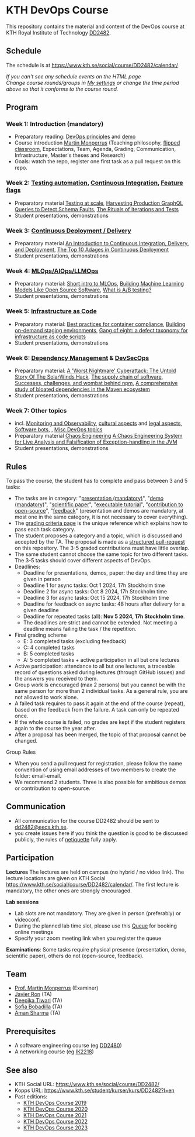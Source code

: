 # KTH DevOps Course

This repository contains the material and content of the DevOps course at KTH Royal Institute of Technology [DD2482](https://www.kth.se/social/course/DD2482/).

## Schedule

The schedule is at <https://www.kth.se/social/course/DD2482/calendar/>

*If you can't see any schedule events on the HTML page*  
*Change course rounds/groups in [My settings](https://www.kth.se/social/course/DD2482/subscription/) or change the time period above so that it conforms to the course round.*

## Program

### Week 1: Introduction (mandatory)
* Preparatory reading: [DevOps principles](https://www.atlassian.com/devops/what-is-devops) and [demo](https://youtu.be/qcm0rG8EKXI)
* Course introduction [Martin Monperrus](https://www.monperrus.net/martin/) (Teaching philosophy, [flipped classroom](https://en.wikipedia.org/wiki/Flipped_classroom), Expectations, Team, Agenda, Grading, Communication, Infrastructure, Master's theses and Research)
* Goals: watch the repo, register one first task as a pull request on this repo.

### Week 2: [Testing automation](https://github.com/KTH/devops-course/issues/9), [Continuous Integration](https://github.com/KTH/devops-course/issues/3), [Feature flags](https://github.com/KTH/devops-course/issues/21)
* Preparatory material [Testing at scale](https://increment.com/testing/testing-at-scale/), [Harvesting Production GraphQL Queries to Detect Schema Faults](https://arxiv.org/pdf/2112.08267), [The Rituals of Iterations and Tests](https://ieeexplore.ieee.org/stamp/stamp.jsp?arnumber=9238653)
* Student presentations, demonstrations

### Week 3: [Continuous Deployment / Delivery](https://github.com/KTH/devops-course/issues/12)
* Preparatory material [An Introduction to Continuous Integration, Delivery, and Deployment](https://www.digitalocean.com/community/tutorials/an-introduction-to-continuous-integration-delivery-and-deployment), [The Top 10 Adages in Continuous Deployment](https://zlmonroe.com/CSE566/Readings/5.The_Top_10_Adages_In_Continuous_Deployment.pdf)
* Student presentations, demonstrations

### Week 4: [MLOps/AIOps/LLMOps](https://github.com/KTH/devops-course/issues/1016)
* Preparatory material: [Short intro to MLOps](https://www.databricks.com/glossary/mlops), [Building Machine Learning Models Like Open Source Software](https://cacm.acm.org/magazines/2023/2/268952-building-machine-learning-models-like-open-source-software/fulltext), [What is A/B testing?](https://medium.com/is-that-product-management/what-is-a-b-testing-bc964ecd99b4)
* Student presentations, demonstrations


### Week 5: [Infrastructure as Code](https://github.com/KTH/devops-course/issues/2)
* Preparatory material: [Best practices for container compliance](https://increment.com/containers/container-compliance/), [Building on-demand staging environments](https://increment.com/containers/on-demand-staging-environments-kubernetes/), [Gang of eight: a defect taxonomy for infrastructure as code scripts](http://www.chrisparnin.me/pdf/GangOfEight.pdf)
* Student presentations, demonstrations


### Week 6: [Dependency Management](https://github.com/KTH/devops-course/issues/24) & [DevSecOps](https://github.com/KTH/devops-course/issues/18)
* Preparatory material: [A 'Worst Nightmare' Cyberattack: The Untold Story Of The SolarWinds Hack](https://www.npr.org/2021/04/16/985439655/a-worst-nightmare-cyberattack-the-untold-story-of-the-solarwinds-hack), [The supply chain of software](https://increment.com/apis/apis-supply-chain-software/), [Successes, challenges, and wombat behind npm](https://increment.com/development/interview-with-isaac-z-schlueter-ceo-of-npm/), [A comprehensive study of bloated dependencies in the Maven ecosystem ](https://arxiv.org/pdf/2001.07808)
* Student presentations, demonstrations


### Week 7: Other topics
* incl. [Monitoring and Observability](https://github.com/KTH/devops-course/issues/8), [cultural aspects](https://github.com/KTH/devops-course/issues/7) and [legal aspects](https://github.com/KTH/devops-course/issues/1557), [Software bots](https://github.com/KTH/devops-course/issues/310), , [Misc DevOps topics](https://github.com/KTH/devops-course/issues/13)
* Preparatory material [Chaos Engineering](https://ieeexplore.ieee.org/iel7/52/5204063/07436642.pdf) [A Chaos Engineering System for Live Analysis and Falsification of Exception-handling in the JVM](http://arxiv.org/pdf/1805.05246) 
* Student presentations, demonstrations


## Rules


To pass the course, the student has to complete and pass between 3 and 5 tasks:
* The tasks are in category: "[presentation (mandatory)](https://github.com/KTH/devops-course/blob/2024/grading-criteria.md#presentations)", "[demo (mandatory)](https://github.com/KTH/devops-course/blob/2024/grading-criteria.md#demos)", "[scientific paper](https://github.com/KTH/devops-course/blob/2024/grading-criteria.paper)", "[executable tutorial](https://github.com/KTH/devops-course/blob/2024/grading-criteria.md#executable-tutorials)", "[contribution to open-source](https://github.com/KTH/devops-course/blob/2024/grading-criteria.md#open-source-contributions)", "[feedback](https://github.com/KTH/devops-course/blob/2024/grading-criteria.md#feedback)" (presentation and demos are mandatory, at most one in the same category, it is not necessary to cover everything).
* The [grading criteria page](grading-criteria.md) is the unique reference which explains how to pass each task category.
* The student proposes a category and a topic, which is discussed and accepted by the TA. The proposal is made as a [structured pull-request](https://github.com/KTH/devops-course/blob/2024/.github/pull_request_template.md) on this repository. The 3-5 graded contributions must have little overlap.
* The same student cannot choose the same topic for two different tasks. The 3-5 tasks should cover different aspects of DevOps.
* Deadlines:
  * Deadline for presentations, demos, paper: the day and time they are given in person
  * Deadline 1 for async tasks: Oct 1 2024, 17h Stockholm time
  * Deadline 2 for async tasks: Oct 8 2024, 17h Stockholm time
  * Deadline 3 for async tasks: Oct 15 2024, 17h Stockholm time
  * Deadline for feedback on async tasks: 48 hours after delivery for a given deadline
  * Deadline for repeated tasks (all): **Nov 5 2024, 17h Stockholm time**.
  * The deadlines are strict and cannot be extended. Not meeting a deadline means failing the task / the repetition.
* Final grading scheme
  * E: 3 completed tasks (excluding feedback)
  * C: 4 completed tasks 
  * B: 5 completed tasks 
  * A: 5 completed tasks + active participation in all but one lectures
* Active participation: attendance to all but one lectures, a traceable record of questions asked during lectures (through GitHub issues) and the answers you received to them.
* Group work is encouraged (max 2 persons) but you cannot be with the same person for more than 2 individual tasks. As a general rule, you are not allowed to work alone.
* A failed task requires to pass it again at the end of the course (repeat), based on the feedback from the failure. A task can only be repeated once.
* If the whole course is failed, no grades are kept if the student registers again to the course the year after. 
* After a proposal has been merged, the topic of that proposal cannot be changed.

Group Rules
* When you send a pull request for registration, please follow the name convention of using email addresses of two members to create the folder: email-email.
* We recommend 2 students. Three is also possible for ambitious demos or contribution to open-source.

## Communication

* All communication for the course DD2482 should be sent to <dd2482@eecs.kth.se>.
* you create issues here if you think the question is good to be discussed publicly, the rules of [netiquette](https://en.wikipedia.org/wiki/Etiquette_in_technology) fully apply.

## Participation

**Lectures** The lectures are held on campus (no hybrid / no video link). The lecture locations are given on KTH Social <https://www.kth.se/social/course/DD2482/calendar/>. The first lecture is mandatory, the other ones are strongly encouraged.

**Lab sessions**

* Lab slots are not mandatory. They are given in person (preferably) or videoconf.
* During the planned lab time slot, please use this [Queue](https://queue.csc.kth.se/Queue/DD2482) for booking online meetings
* Specify your zoom meeting link when you register the queue

**Examinations**: Some tasks require physical presence (presentation, demo, scientific paper), others do not (open-source, feedback).

## Team

* [Prof. Martin Monperrus](http://www.monperrus.net/martin/) (Examiner)
* [Javier Ron](https://www.kth.se/profile/javierro?l=en) (TA)
* [Deepika Tiwari](https://www.kth.se/profile/deepikat) (TA)
* [Sofia Bobadilla](https://www.kth.se/profile/sofbob) (TA)
* [Aman Sharma](https://www.kth.se/profile/amansha) (TA)


## Prerequisites

* A software engineering course (eg [DD2480](https://www.kth.se/student/kurser/kurs/DD2480))
* A networking course (eg [IK2218](https://www.kth.se/student/kurser/kurs/IK2218?l=en))

## See also

* KTH Social URL: <https://www.kth.se/social/course/DD2482/>
* Kopps URL: <https://www.kth.se/student/kurser/kurs/DD2482?l=en>
* Past editions:
  * [KTH DevOps Course 2019](https://github.com/KTH/devops-course/blob/master/attic/2019/)
  * [KTH DevOps Course 2020](https://github.com/KTH/devops-course/blob/master/attic/2020/)
  * [KTH DevOps Course 2021](https://github.com/KTH/devops-course/blob/master/attic/2021/)
  * [KTH DevOps Course 2022](https://github.com/KTH/devops-course/blob/master/attic/2022/)
  * [KTH DevOps Course 2023](https://github.com/KTH/devops-course/blob/master/attic/2023/)



